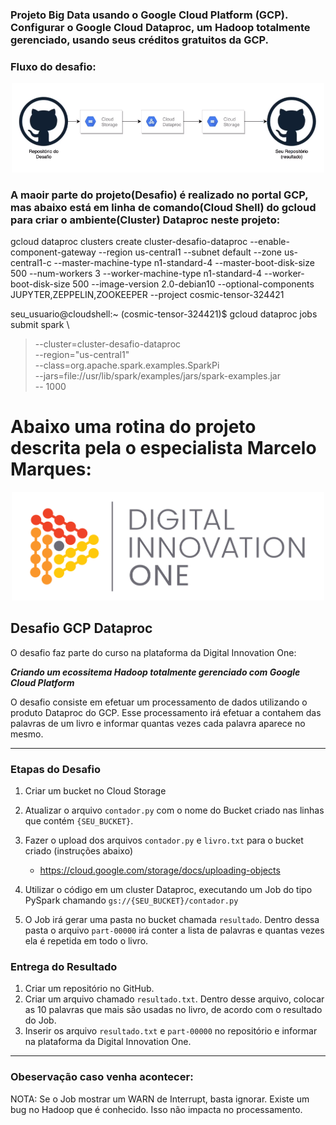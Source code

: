 ### Projeto Big Data usando o Google Cloud Platform (GCP). Configurar o Google Cloud Dataproc, um Hadoop totalmente gerenciado, usando seus créditos gratuitos da GCP.

### Fluxo do desafio:

<p align="center"><img src="./fluxoDesafio.png" width="500"></p>

### A maoir parte do projeto(Desafio) é realizado no portal GCP, mas abaixo está em linha de comando(Cloud Shell) do gcloud para criar o ambiente(Cluster) Dataproc neste projeto:

gcloud dataproc clusters create cluster-desafio-dataproc --enable-component-gateway --region us-central1 --subnet default --zone us-central1-c --master-machine-type n1-standard-4 --master-boot-disk-size 500 --num-workers 3 --worker-machine-type n1-standard-4 --worker-boot-disk-size 500 --image-version 2.0-debian10 --optional-components JUPYTER,ZEPPELIN,ZOOKEEPER --project cosmic-tensor-324421

seu_usuario@cloudshell:~ (cosmic-tensor-324421)$  gcloud dataproc jobs submit spark \
> --cluster=cluster-desafio-dataproc \
> --region="us-central1" \
> --class=org.apache.spark.examples.SparkPi \
> --jars=file://usr/lib/spark/examples/jars/spark-examples.jar \
> -- 1000


# Abaixo uma rotina do projeto descrita pela o especialista Marcelo Marques:

<p align="center"><img src="./DIO.png" width="500"></p>

## Desafio GCP Dataproc

O desafio faz parte do curso na plataforma da Digital Innovation One:

__*Criando um ecossitema Hadoop totalmente gerenciado com Google Cloud Platform*__

O desafio consiste em efetuar um processamento de dados utilizando o produto Dataproc do GCP. Esse processamento irá efetuar a contahem das palavras de um livro e informar quantas vezes cada palavra aparece no mesmo.

---

### Etapas do Desafio

1. Criar um bucket no Cloud Storage
1. Atualizar o arquivo ```contador.py``` com o nome do Bucket criado nas linhas que contém ```{SEU_BUCKET}```.
1. Fazer o upload dos arquivos ```contador.py``` e ```livro.txt``` para o bucket criado (instruções abaixo)
    - https://cloud.google.com/storage/docs/uploading-objects

1. Utilizar o código em um cluster Dataproc, executando um Job do tipo PySpark chamando ```gs://{SEU_BUCKET}/contador.py```
1. O Job irá gerar uma pasta no bucket chamada ```resultado```. Dentro dessa pasta o arquivo ```part-00000``` irá conter a lista de palavras e quantas vezes ela é repetida em todo o livro.

### Entrega do Resultado

1. Criar um repositório no GitHub.
2. Criar um arquivo chamado ```resultado.txt```. Dentro desse arquivo, colocar as 10 palavras que mais são usadas no livro, de acordo com o resultado do Job.
3. Inserir os arquivo ```resultado.txt``` e ```part-00000``` no repositório e informar na plataforma da Digital Innovation One.

---

### Obeservação caso venha acontecer:

NOTA: Se o Job mostrar um WARN de Interrupt, basta ignorar. Existe um bug no Hadoop que é conhecido. Isso não impacta no processamento.


